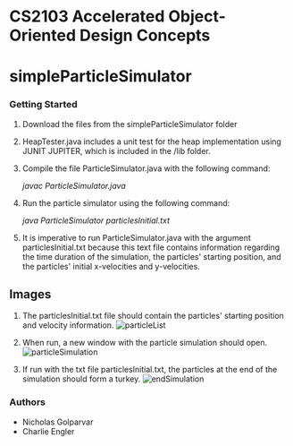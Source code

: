 # CS2103 Accelerated Object-Oriented Design Concepts

# simpleParticleSimulator

### Getting Started
1. Download the files from the simpleParticleSimulator folder
2. HeapTester.java includes a unit test for the heap implementation using JUNIT JUPITER, which is included in the /lib folder.
3. Compile the file ParticleSimulator.java with the following command:
   
   _javac ParticleSimulator.java_
   
5. Run the particle simulator using the following command:

   _java ParticleSimulator particlesInitial.txt_
   
7. It is imperative to run ParticleSimulator.java with the argument particlesInitial.txt because this text file contains information regarding the time duration of the simulation, the particles' starting position, and the particles' initial x-velocities and y-velocities.

## Images
1. The particlesInitial.txt file should contain the particles' starting position and velocity information.
![particleList](https://github.com/ngolp/cs2103-accelerated-objet-oriented-design-concepts/assets/144621445/32b8762c-4031-4c02-a87e-dc32e0f84223)

2. When run, a new window with the particle simulation should open.
![particleSimulation](https://github.com/ngolp/cs2103-accelerated-objet-oriented-design-concepts/assets/144621445/2c645966-7d9d-4467-ac52-cead5ed31991)

3. If run with the txt file particlesInitial.txt, the particles at the end of the simulation should form a turkey.
![endSimulation](https://github.com/ngolp/cs2103-accelerated-objet-oriented-design-concepts/assets/144621445/df26c7ef-f757-4fe0-8ac9-dabaf8f60b7d)

### Authors
 - Nicholas Golparvar
 - Charlie Engler
